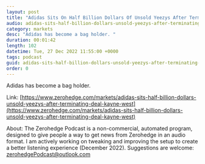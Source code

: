 ```yaml
---
layout: post
title: "Adidas Sits On Half Billion Dollars Of Unsold Yeezys After Terminating Deal With Kayne West"
audio: adidas-sits-half-billion-dollars-unsold-yeezys-after-terminating-deal-kayne-west-0
category: markets
desc: "Adidas has become a bag holder. "
duration: 00:01:42
length: 102
datetime: Tue, 27 Dec 2022 11:55:00 +0000
tags: podcast
guid: adidas-sits-half-billion-dollars-unsold-yeezys-after-terminating-deal-kayne-west-0
order: 0
---
```

Adidas has become a bag holder. 

Link: [https://www.zerohedge.com/markets/adidas-sits-half-billion-dollars-unsold-yeezys-after-terminating-deal-kayne-west](https://www.zerohedge.com/markets/adidas-sits-half-billion-dollars-unsold-yeezys-after-terminating-deal-kayne-west)

About: The Zerohedge Podcast is a non-commercial, automated program, designed to give people a way to get news from Zerohedge in an audio format.  I am actively working on tweaking and improving the setup to create a better listening experience (December 2022).  Suggestions are welcome: [zerohedgePodcast@outlook.com](mailto:zerohedgePodcast@outlook.com)